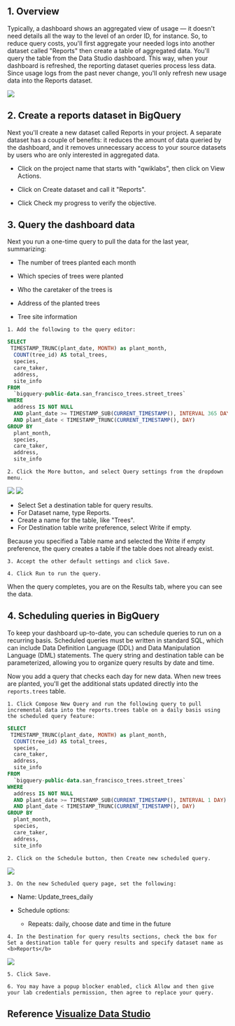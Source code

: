 ## 1. Overview

Typically, a dashboard shows an aggregated view of usage — it doesn't need details all the way to the level of an order ID, for instance. So, to reduce query costs, you'll first aggregate your needed logs into another dataset called "Reports" then create a table of aggregated data. You'll query the table from the Data Studio dashboard. This way, when your dashboard is refreshed, the reporting dataset queries process less data. Since usage logs from the past never change, you'll only refresh new usage data into the Reports dataset.

<img src="./architecture.png">

## 2. Create a reports dataset in BigQuery

Next you'll create a new dataset called Reports in your project. A separate dataset has a couple of benefits: it reduces the amount of data queried by the dashboard, and it removes unnecessary access to your source datasets by users who are only interested in aggregated data.

- Click on the project name that starts with "qwiklabs", then click on View Actions.

- Click on Create dataset and call it "Reports".

- Click Check my progress to verify the objective.

## 3. Query the dashboard data

Next you run a one-time query to pull the data for the last year, summarizing:

- The number of trees planted each month

- Which species of trees were planted

- Who the caretaker of the trees is

- Address of the planted trees

- Tree site information


`1. Add the following to the query editor:`

```SQL
SELECT
 TIMESTAMP_TRUNC(plant_date, MONTH) as plant_month,
  COUNT(tree_id) AS total_trees,
  species,
  care_taker,
  address,
  site_info
FROM
  `bigquery-public-data.san_francisco_trees.street_trees`
WHERE
  address IS NOT NULL
  AND plant_date >= TIMESTAMP_SUB(CURRENT_TIMESTAMP(), INTERVAL 365 DAY)
  AND plant_date < TIMESTAMP_TRUNC(CURRENT_TIMESTAMP(), DAY)
GROUP BY
  plant_month,
  species,
  care_taker,
  address,
  site_info
```

`2. Click the More button, and select Query settings from the dropdown menu.`


<img src="./more_button.png">


<img src="./query_setting.png">

- Select Set a destination table for query results.
- For Dataset name, type Reports.
- Create a name for the table, like "Trees".
- For Destination table write preference, select Write if empty.

Because you specified a Table name and selected the Write if empty preference, the query creates a table if the table does not already exist.

`3. Accept the other default settings and click Save.`

`4. Click Run to run the query.`

When the query completes, you are on the Results tab, where you can see the data.

## 4. Scheduling queries in BigQuery

To keep your dashboard up-to-date, you can schedule queries to run on a recurring basis. Scheduled queries must be written in standard SQL, which can include Data Definition Language (DDL) and Data Manipulation Language (DML) statements. The query string and destination table can be parameterized, allowing you to organize query results by date and time.

Now you add a query that checks each day for new data. When new trees are planted, you'll get the additional stats updated directly into the `reports.trees` table.


`1. Click Compose New Query and run the following query to pull incremental data into the reports.trees table on a daily basis using the scheduled query feature:`


```SQL
SELECT
 TIMESTAMP_TRUNC(plant_date, MONTH) as plant_month,
  COUNT(tree_id) AS total_trees,
  species,
  care_taker,
  address,
  site_info
FROM
  `bigquery-public-data.san_francisco_trees.street_trees`
WHERE
  address IS NOT NULL
  AND plant_date >= TIMESTAMP_SUB(CURRENT_TIMESTAMP(), INTERVAL 1 DAY)
  AND plant_date < TIMESTAMP_TRUNC(CURRENT_TIMESTAMP(), DAY)
GROUP BY
  plant_month,
  species,
  care_taker,
  address,
  site_info
```

`2. Click on the Schedule button, then Create new scheduled query.`

<img src="./scheduled_query.png">

`3. On the new Scheduled query page, set the following:`

- Name: Update_trees_daily

- Schedule options:

    - Repeats: daily, choose date and time in the future

`4. In the Destination for query results sections, check the box for Set a destination table for query results and specify dataset name as <b>Reports</b>`

<img src="./new_scheduled_query.png">

`5. Click Save.`

`6. You may have a popup blocker enabled, click Allow and then give your lab credentials permission, then agree to replace your query.`

## Reference [Visualize Data Studio](https://cloud.google.com/bigquery/docs/visualize-data-studio)